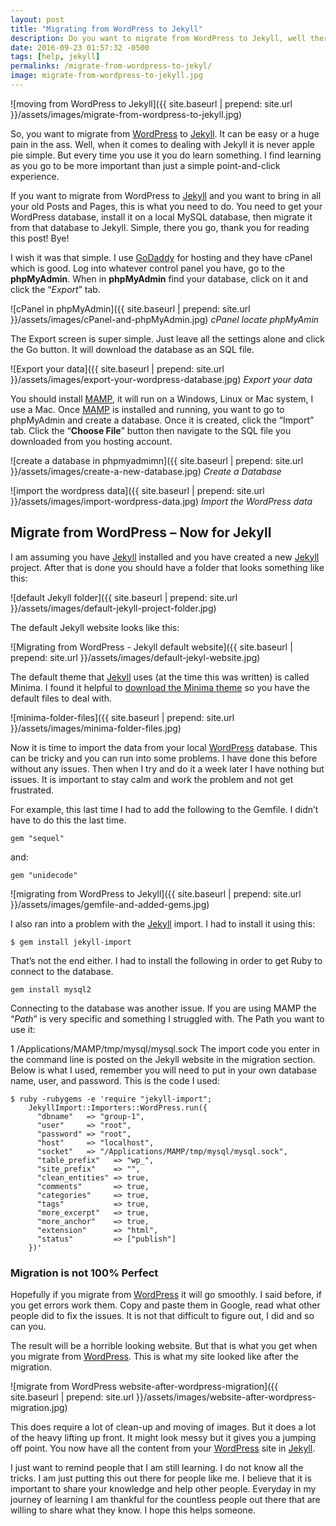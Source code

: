 ```yaml
---
layout: post
title: "Migrating from WordPress to Jekyll"
description: Do you want to migrate from WordPress to Jekyll, well there are a few things to think about first and I hope I can help you make the migrating smooth.
date: 2016-09-23 01:57:32 -0500
tags: [help, jekyll]
permalinks: /migrate-from-wordpress-to-jekyl/
image: migrate-from-wordpress-to-jekyll.jpg
---
```


![moving from WordPress to Jekyll]({{ site.baseurl | prepend: site.url }}/assets/images/migrate-from-wordpress-to-jekyll.jpg)

So, you want to migrate from [WordPress](http://wordpress.org) to [Jekyll](https://jekyllrb.com). It can be easy or a huge pain in the ass. Well, when it comes to dealing with Jekyll it is never apple pie simple. But every time you use it you do learn something. I find learning as you go to be more important than just a simple point-and-click experience.<!--more-->

If you want to migrate from WordPress to [Jekyll](https://jekyllrb.com) and you want to bring in all your old Posts and Pages, this is what you need to do. You need to get your WordPress database, install it on a local MySQL database, then migrate it from that database to Jekyll. Simple, there you go, thank you for reading this post! Bye!

I wish it was that simple. I use [GoDaddy](http://godaddy.com) for hosting and they have cPanel which is good. Log into whatever control panel you have, go to the **phpMyAdmin**. When in **phpMyAdmin** find your database, click on it and click the “*Export*” tab.

![cPanel in phpMyAdmin]({{ site.baseurl | prepend: site.url }}/assets/images/cPanel-and-phpMyAdmin.jpg)
*cPanel locate phpMyAmin*

The Export screen is super simple. Just leave all the settings alone and click the Go button. It will download the database as an SQL file.

![Export your data]({{ site.baseurl | prepend: site.url }}/assets/images/export-your-wordpress-database.jpg)
*Export your data*

You should install [MAMP](https://mamp.info), it will run on a Windows, Linux or Mac system, I use a Mac. Once [MAMP](https://mamp.info) is installed and running, you want to go to phpMyAdmin and create a database. Once it is created, click the “Import” tab. Click the “**Choose File**” button then navigate to the SQL file you downloaded from you hosting account.

![create a database in phpmyadmimn]({{ site.baseurl | prepend: site.url }}/assets/images/create-a-new-database.jpg)
*Create a Database*

![import the wordpress data]({{ site.baseurl | prepend: site.url }}/assets/images/import-wordpress-data.jpg)
*Import the WordPress data*

## Migrate from WordPress – Now for Jekyll
I am assuming you have [Jekyll](https://jekyllrb.com) installed and you have created a new [Jekyll](https://jekyllrb.com) project. After that is done you should have a folder that looks something like this:

![default Jekyll folder]({{ site.baseurl | prepend: site.url }}/assets/images/default-jekyll-project-folder.jpg)

The default Jekyll website looks like this:

![Migrating from WordPress - Jekyll default website]({{ site.baseurl | prepend: site.url }}/assets/images/default-jekyl-website.jpg)


The default theme that [Jekyll](https://jekyllrb.com) uses (at the time this was written) is called Minima. I found it helpful to [download the Minima theme](https://github.com/jekyll/minima) so you have the default files to deal with.

![minima-folder-files]({{ site.baseurl | prepend: site.url }}/assets/images/minima-folder-files.jpg)

Now it is time to import the data from your local [WordPress](http://wordpress.org) database. This can be tricky and you can run into some problems. I have done this before without any issues. Then when I try and do it a week later I have nothing but issues. It is important to stay calm and work the problem and not get frustrated.

For example, this last time I had to add the following to the Gemfile. I didn’t have to do this the last time.

`gem "sequel"`

and:

`gem "unidecode"`

![migrating from WordPress to Jekyll]({{ site.baseurl | prepend: site.url }}/assets/images/gemfile-and-added-gems.jpg)

I also ran into a problem with the [Jekyll](https://jekyllrb.com) import. I had to install it using this:

`$ gem install jekyll-import`

That’s not the end either. I had to install the following in order to get Ruby to connect to the database.

`gem install mysql2`

Connecting to the database was another issue. If you are using MAMP the “*Path*” is very specific and something I struggled with. The Path you want to use it:

1
/Applications/MAMP/tmp/mysql/mysql.sock
The import code you enter in the command line is posted on the Jekyll website in the migration section. Below is what I used, remember you will need to put in your own database name, user, and password. This is the code I used:

```
$ ruby -rubygems -e 'require "jekyll-import";
    JekyllImport::Importers::WordPress.run({
      "dbname"   => "group-1",
      "user"     => "root",
      "password" => "root",
      "host"     => "localhost",
      "socket"   => "/Applications/MAMP/tmp/mysql/mysql.sock",
      "table_prefix"   => "wp_",
      "site_prefix"    => "",
      "clean_entities" => true,
      "comments"       => true,
      "categories"     => true,
      "tags"           => true,
      "more_excerpt"   => true,
      "more_anchor"    => true,
      "extension"      => "html",
      "status"         => ["publish"]
    })'
```    
### Migration is not 100% Perfect
Hopefully if you migrate from [WordPress](http://wordpress.org) it will go smoothly. I said before, if you get errors work them. Copy and paste them in Google, read what other people did to fix the issues. It is not that difficult to figure out, I did and so can you.

The result will be a horrible looking website. But that is what you get when you migrate from [WordPress](http://wordpress.org). This is what my site looked like after the migration.

![migrate from WordPress website-after-wordpress-migration]({{ site.baseurl | prepend: site.url }}/assets/images/website-after-wordpress-migration.jpg)

This does require a lot of clean-up and moving of images. But it does a lot of the heavy lifting up front. It might look messy but it gives you a jumping off point. You now have all the content from your [WordPress](http://wordpress.org) site in [Jekyll](https://jekyllrb.com).

I just want to remind people that I am still learning. I do not know all the tricks. I am just putting this out there for people like me. I believe that it is important to share your knowledge and help other people. Everyday in my journey of learning I am thankful for the countless people out there that are willing to share what they know. I hope this helps someone.

